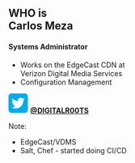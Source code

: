 ## WHO is<br/>Carlos Meza

#### Systems Administrator
* Works on the EdgeCast CDN at<br/>Verizon Digital Media Services
* Configuration Management

![twitter button](img/twitter.svg) <!-- .element style="height:.75em; border:0; vertical-align:text-top" -->
**[@DIGITALR00TS](https://twitter.com/digitalr00ts)<!-- .element style="color:lightgreen;font-size:.75em" -->**

Note:
* EdgeCast/VDMS
* Salt, Chef - started doing CI/CD
